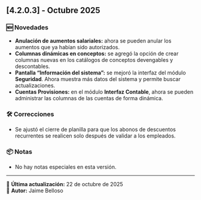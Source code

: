 ## [4.2.0.3] - Octubre 2025

### 🆕 Novedades
- **Anulación de aumentos salariales:** ahora se pueden anular los aumentos que ya habían sido autorizados.  
- **Columnas dinámicas en conceptos:** se agregó la opción de crear columnas nuevas en los catálogos de conceptos devengables y descontables.  
- **Pantalla “Información del sistema”:** se mejoró la interfaz del módulo **Seguridad**. Ahora muestra más datos del sistema y permite buscar actualizaciones.  
- **Cuentas Provisiones:** en el módulo **Interfaz Contable**, ahora se pueden administrar las columnas de las cuentas de forma dinámica.

### 🛠️ Correcciones
- Se ajustó el cierre de planilla para que los abonos de descuentos recurrentes se realicen solo después de validar a los empleados.

### 📦 Notas
- No hay notas especiales en esta versión.

---

📅 **Última actualización:** 22 de octubre de 2025  
👤 **Autor:** Jaime Belloso